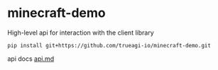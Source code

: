 # minecraft-demo

High-level api for interaction with the client library  
```
pip install git+https://github.com/trueagi-io/minecraft-demo.git
```

api docs [api.md](api.md)
